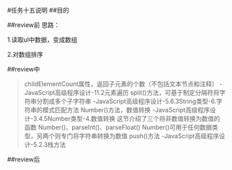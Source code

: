 ﻿#任务十五说明
##目的

##review前
思路： 

1.读取ul中数据，变成数组 

2.对数组排序

##review中
>childElementCount属性，返回子元素的个数（不包括文本节点和注释） 
-JavaScript高级程序设计-11.2元素遍历
>split()方法，可基于制定分隔符将字符串分割成多个子字符串 
-JavaScript高级程序设计-5.6.3String类型-6.字符串的模式匹配方法 
>Number()方法，数值转换 
-JavaScript高级程序设计-3.4.5Number类型-4.数值转换 
这节介绍了三个将非数值转换为数值的函数 
Number()、parseInt()、parseFloat() 
Number()可用于任何数据类型，另两个则专门将字符串转换为数值 
>push()方法 
-JavaScript高级程序设计-5.2.3栈方法

##review后

